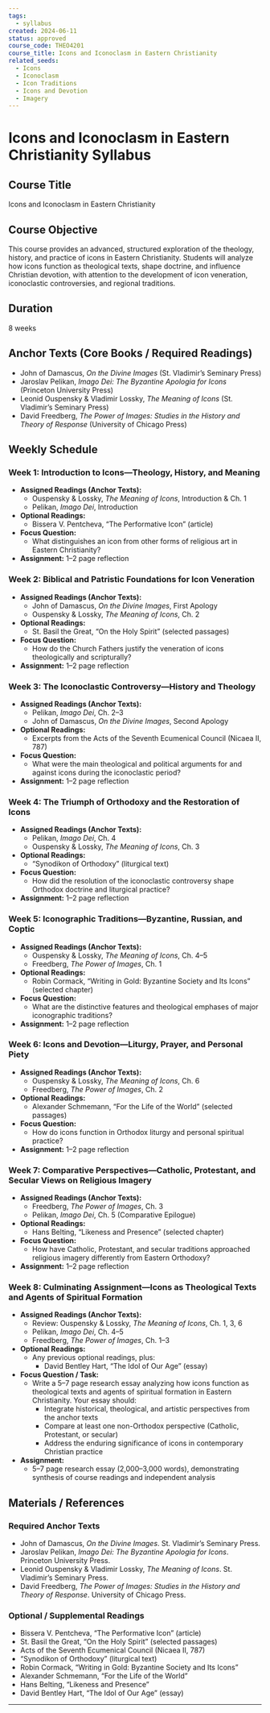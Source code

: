 ```yaml
---
tags:
  - syllabus
created: 2024-06-11
status: approved
course_code: THEO4201
course_title: Icons and Iconoclasm in Eastern Christianity
related_seeds:
  - Icons
  - Iconoclasm
  - Icon Traditions
  - Icons and Devotion
  - Imagery
---
```


# Icons and Iconoclasm in Eastern Christianity Syllabus

## Course Title
Icons and Iconoclasm in Eastern Christianity

## Course Objective
This course provides an advanced, structured exploration of the theology, history, and practice of icons in Eastern Christianity. Students will analyze how icons function as theological texts, shape doctrine, and influence Christian devotion, with attention to the development of icon veneration, iconoclastic controversies, and regional traditions.

## Duration
8 weeks

## Anchor Texts (Core Books / Required Readings)
- John of Damascus, *On the Divine Images* (St. Vladimir’s Seminary Press)
- Jaroslav Pelikan, *Imago Dei: The Byzantine Apologia for Icons* (Princeton University Press)
- Leonid Ouspensky & Vladimir Lossky, *The Meaning of Icons* (St. Vladimir’s Seminary Press)
- David Freedberg, *The Power of Images: Studies in the History and Theory of Response* (University of Chicago Press)

## Weekly Schedule

### Week 1: Introduction to Icons—Theology, History, and Meaning
- **Assigned Readings (Anchor Texts):**  
  - Ouspensky & Lossky, *The Meaning of Icons*, Introduction & Ch. 1  
  - Pelikan, *Imago Dei*, Introduction  
- **Optional Readings:**  
  - Bissera V. Pentcheva, “The Performative Icon” (article)
- **Focus Question:**  
  - What distinguishes an icon from other forms of religious art in Eastern Christianity?
- **Assignment:** 1–2 page reflection

### Week 2: Biblical and Patristic Foundations for Icon Veneration
- **Assigned Readings (Anchor Texts):**  
  - John of Damascus, *On the Divine Images*, First Apology  
  - Ouspensky & Lossky, *The Meaning of Icons*, Ch. 2  
- **Optional Readings:**  
  - St. Basil the Great, “On the Holy Spirit” (selected passages)
- **Focus Question:**  
  - How do the Church Fathers justify the veneration of icons theologically and scripturally?
- **Assignment:** 1–2 page reflection

### Week 3: The Iconoclastic Controversy—History and Theology
- **Assigned Readings (Anchor Texts):**  
  - Pelikan, *Imago Dei*, Ch. 2–3  
  - John of Damascus, *On the Divine Images*, Second Apology  
- **Optional Readings:**  
  - Excerpts from the Acts of the Seventh Ecumenical Council (Nicaea II, 787)
- **Focus Question:**  
  - What were the main theological and political arguments for and against icons during the iconoclastic period?
- **Assignment:** 1–2 page reflection

### Week 4: The Triumph of Orthodoxy and the Restoration of Icons
- **Assigned Readings (Anchor Texts):**  
  - Pelikan, *Imago Dei*, Ch. 4  
  - Ouspensky & Lossky, *The Meaning of Icons*, Ch. 3  
- **Optional Readings:**  
  - “Synodikon of Orthodoxy” (liturgical text)
- **Focus Question:**  
  - How did the resolution of the iconoclastic controversy shape Orthodox doctrine and liturgical practice?
- **Assignment:** 1–2 page reflection

### Week 5: Iconographic Traditions—Byzantine, Russian, and Coptic
- **Assigned Readings (Anchor Texts):**  
  - Ouspensky & Lossky, *The Meaning of Icons*, Ch. 4–5  
  - Freedberg, *The Power of Images*, Ch. 1  
- **Optional Readings:**  
  - Robin Cormack, “Writing in Gold: Byzantine Society and Its Icons” (selected chapter)
- **Focus Question:**  
  - What are the distinctive features and theological emphases of major iconographic traditions?
- **Assignment:** 1–2 page reflection

### Week 6: Icons and Devotion—Liturgy, Prayer, and Personal Piety
- **Assigned Readings (Anchor Texts):**  
  - Ouspensky & Lossky, *The Meaning of Icons*, Ch. 6  
  - Freedberg, *The Power of Images*, Ch. 2  
- **Optional Readings:**  
  - Alexander Schmemann, “For the Life of the World” (selected passages)
- **Focus Question:**  
  - How do icons function in Orthodox liturgy and personal spiritual practice?
- **Assignment:** 1–2 page reflection

### Week 7: Comparative Perspectives—Catholic, Protestant, and Secular Views on Religious Imagery
- **Assigned Readings (Anchor Texts):**  
  - Freedberg, *The Power of Images*, Ch. 3  
  - Pelikan, *Imago Dei*, Ch. 5 (Comparative Epilogue)  
- **Optional Readings:**  
  - Hans Belting, “Likeness and Presence” (selected chapter)
- **Focus Question:**  
  - How have Catholic, Protestant, and secular traditions approached religious imagery differently from Eastern Orthodoxy?
- **Assignment:** 1–2 page reflection

### Week 8: Culminating Assignment—Icons as Theological Texts and Agents of Spiritual Formation
- **Assigned Readings (Anchor Texts):**  
  - Review: Ouspensky & Lossky, *The Meaning of Icons*, Ch. 1, 3, 6  
  - Pelikan, *Imago Dei*, Ch. 4–5  
  - Freedberg, *The Power of Images*, Ch. 1–3  
- **Optional Readings:**  
  - Any previous optional readings, plus:  
    - David Bentley Hart, “The Idol of Our Age” (essay)
- **Focus Question / Task:**  
  - Write a 5–7 page research essay analyzing how icons function as theological texts and agents of spiritual formation in Eastern Christianity. Your essay should:  
    - Integrate historical, theological, and artistic perspectives from the anchor texts  
    - Compare at least one non-Orthodox perspective (Catholic, Protestant, or secular)  
    - Address the enduring significance of icons in contemporary Christian practice  
- **Assignment:**  
  - 5–7 page research essay (2,000–3,000 words), demonstrating synthesis of course readings and independent analysis

## Materials / References

### Required Anchor Texts
- John of Damascus, *On the Divine Images*. St. Vladimir’s Seminary Press.
- Jaroslav Pelikan, *Imago Dei: The Byzantine Apologia for Icons*. Princeton University Press.
- Leonid Ouspensky & Vladimir Lossky, *The Meaning of Icons*. St. Vladimir’s Seminary Press.
- David Freedberg, *The Power of Images: Studies in the History and Theory of Response*. University of Chicago Press.

### Optional / Supplemental Readings
- Bissera V. Pentcheva, “The Performative Icon” (article)
- St. Basil the Great, “On the Holy Spirit” (selected passages)
- Acts of the Seventh Ecumenical Council (Nicaea II, 787)
- “Synodikon of Orthodoxy” (liturgical text)
- Robin Cormack, “Writing in Gold: Byzantine Society and Its Icons”
- Alexander Schmemann, “For the Life of the World”
- Hans Belting, “Likeness and Presence”
- David Bentley Hart, “The Idol of Our Age” (essay)

---

